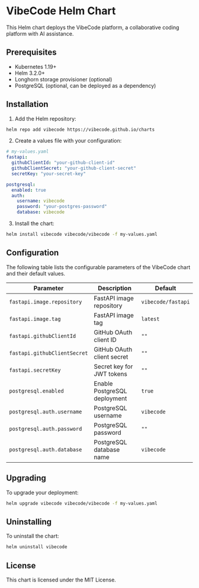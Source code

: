 # VibeCode Helm Chart

This Helm chart deploys the VibeCode platform, a collaborative coding platform with AI assistance.

## Prerequisites

- Kubernetes 1.19+
- Helm 3.2.0+
- Longhorn storage provisioner (optional)
- PostgreSQL (optional, can be deployed as a dependency)

## Installation

1. Add the Helm repository:
```bash
helm repo add vibecode https://vibecode.github.io/charts
```

2. Create a values file with your configuration:
```yaml
# my-values.yaml
fastapi:
  githubClientId: "your-github-client-id"
  githubClientSecret: "your-github-client-secret"
  secretKey: "your-secret-key"

postgresql:
  enabled: true
  auth:
    username: vibecode
    password: "your-postgres-password"
    database: vibecode
```

3. Install the chart:
```bash
helm install vibecode vibecode/vibecode -f my-values.yaml
```

## Configuration

The following table lists the configurable parameters of the VibeCode chart and their default values.

| Parameter | Description | Default |
|-----------|-------------|---------|
| `fastapi.image.repository` | FastAPI image repository | `vibecode/fastapi` |
| `fastapi.image.tag` | FastAPI image tag | `latest` |
| `fastapi.githubClientId` | GitHub OAuth client ID | `""` |
| `fastapi.githubClientSecret` | GitHub OAuth client secret | `""` |
| `fastapi.secretKey` | Secret key for JWT tokens | `""` |
| `postgresql.enabled` | Enable PostgreSQL deployment | `true` |
| `postgresql.auth.username` | PostgreSQL username | `vibecode` |
| `postgresql.auth.password` | PostgreSQL password | `""` |
| `postgresql.auth.database` | PostgreSQL database name | `vibecode` |

## Upgrading

To upgrade your deployment:

```bash
helm upgrade vibecode vibecode/vibecode -f my-values.yaml
```

## Uninstalling

To uninstall the chart:

```bash
helm uninstall vibecode
```

## License

This chart is licensed under the MIT License.
